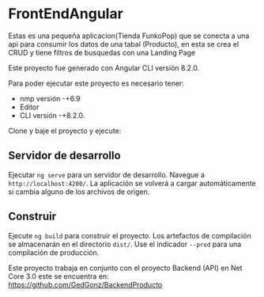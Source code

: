 # FrontEndAngular

Estas es una pequeña aplicacion(Tienda FunkoPop) que se conecta a una api para consumir los datos de una tabal (Producto), en esta se crea el CRUD y tiene filtros de busquedas con una Landing Page

Este proyecto fue generado con Angular CLI versión 8.2.0.

Para poder ejecutar este proyecto es necesario tener:

+ nmp versión -+6.9 <br>
+ Editor <br>
+ CLI versión -+8.2.0.<br>

Clone y baje el proyecto y ejecute:

## Servidor de desarrollo

Ejecutar `ng serve` para un servidor de desarrollo. Navegue a `http://localhost:4200/`. La aplicación se volverá a cargar automáticamente si cambia alguno de los archivos de origen.

## Construir

Ejecute `ng build` para construir el proyecto. Los artefactos de compilación se almacenarán en el directorio `dist/`. Use el indicador `--prod` para una compilación de producción.

Este proyecto trabaja en conjunto con el proyecto Backend (API) en Net Core 3.0 este se encuentra en: https://github.com/GedGonz/BackendProducto
